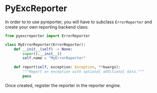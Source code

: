 # PyExcReporter

In order to to use pyreporter, you will have to subclass `ErrorReporter` and create your own reporting backend class:

```py
from pyexcreporter import ErrorReporter

class MyErrorReporter(ErrorReporter):
    def __init__(self) -> None:
        super().__init__()
        self.name = "MyErrorReporter"
    
    def report(self, exception: Exception, **kwargs):
        """Report an exception with optional additional data."""
        pass
```

Once created, register the reporter in the reporter engine.

```py

